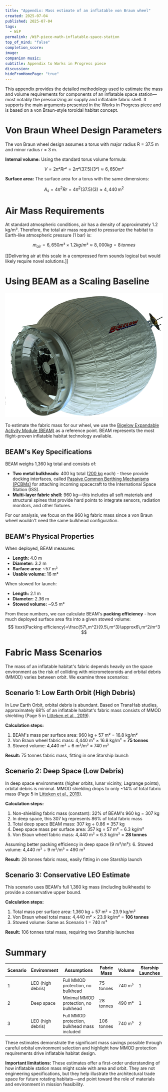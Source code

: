 ```yaml
---
title: "Appendix: Mass estimate of an inflatable von Braun wheel"
created: 2025-07-04
published: 2025-07-04
tags:
  - WiP
permalink: /WiP-piece-math-inflatable-space-station
top_of_mind: "false"
completion_score:
image:
companion music:
subtitle: Appendix to Works in Progress piece
discussion:
hideFromHomePage: "true"
---
```

This appendix provides the detailed methodology used to estimate the mass and volume requirements for components of an inflatable space station—most notably the pressurizing air supply and inflatable fabric shell. It supports the main arguments presented in the Works in Progress piece and is based on a von Braun-style toroidal habitat concept.

# Von Braun Wheel Design Parameters

The von Braun wheel design assumes a torus with major radius R = 37.5 m and minor radius r = 3 m.

**Internal volume:** Using the standard torus volume formula:

$$
V = 2π²Rr² = 2π²(37.5)(3²) ≈ 6,650 m³
$$

**Surface area:** The surface area for a torus with the same dimensions:

$$
A_s = 4\pi^2 R r = 4\pi^2(37.5)(3) \approx 4,440 \, \text{m}^2
$$

# Air Mass Requirements
At standard atmospheric conditions, air has a density of approximately 1.2 kg/m³. Therefore, the total air mass required to pressurize the habitat to Earth-like atmospheric pressure (1 bar) is:

$$
m_{air} = 6,650 m³ × 1.2 kg/m³ ≈ 8,000 kg = 8 \, tonnes
$$

[[Delivering air at this scale in a compressed form sounds logical but would likely require novel solutions.]]

# Using BEAM as a Scaling Baseline

![The Bigelow Expandable Activity Module](assets/imgs/WiP1/BEAM.png)

To estimate the fabric mass for our wheel, we use the  [Bigelow Expandable Activity Module (BEAM)](https://www.nasa.gov/wp-content/uploads/2015/06/2016-march-beam-factsheet-508.pdf)  as a reference point. BEAM represents the most flight-proven inflatable habitat technology available.

## BEAM's Key Specifications

BEAM weighs 1,360 kg total and consists of:
- **Two metal bulkheads:** 400 kg total ([200 kg](https://en.wikipedia.org/wiki/Common_Berthing_Mechanism) each) - these provide docking interfaces, called [Passive Common Berthing Mechanisms (PCBMs)](https://www.sierraspace.com/wp-content/uploads/2024/01/DOCKING-AND-BERTHING-SYSTEMS-Passive-Common-Berthing-Mechanism-PCBM.pdf) for attaching incoming spacecraft to the International Space Station (ISS).
- **Multi-layer fabric shell:** 960 kg—this includes all soft materials and structural spines that provide hard points to integrate sensors, radiation monitors, and other fixtures.

For our analysis, we focus on the 960 kg fabric mass since a von Braun wheel wouldn't need the same bulkhead configuration.

## BEAM's Physical Properties

When deployed, BEAM measures:
- **Length:** 4.0 m
- **Diameter:** 3.2 m
- **Surface area:** ~57 m²
- **Usable volume:** 16 m³

When stowed for launch:
- **Length:** 2.1 m
- **Diameter:** 2.36 m
- **Stowed volume:** ~9.5 m³

From these numbers, we can calculate BEAM's **packing efficiency** - how much deployed surface area fits into a given stowed volume:
$$
\text{Packing efficiency}=\frac{57\,m^2}{9.5\,m^3}​\approx6\,m^2/m^3
$$


# Fabric Mass Scenarios

The mass of an inflatable habitat's fabric depends heavily on the space environment as the risk of colliding with micrometeoroids and orbital debris (MMOD) varies between orbit. We examine three scenarios:

## Scenario 1: Low Earth Orbit (High Debris)

In Low Earth Orbit, orbital debris is abundant. Based on TransHab studies, approximately 68% of an inflatable habitat's fabric mass consists of MMOD shielding (Page 5 in [Litteken et al., 2019](https://www.researchgate.net/profile/Douglas-Litteken/publication/333919095_System_Integration_Comparison_Between_Inflatable_and_Metallic_Spacecraft_Structures/links/5e75387392851cf2719a389c/System-Integration-Comparison-Between-Inflatable-and-Metallic-Spacecraft-Structures.pdf?__cf_chl_tk=pDGvn9SayN3u94_S2IxijTtcfUUkhKg0khQn23ldwPY-1735002576-1.0.1.1-tXvyxaLfG.lXVagYY.rMLfOHHkqRP9DP3HAh.jXshUY)).

**Calculation steps:**

1. BEAM's mass per surface area: 960 kg ÷ 57 m² = 16.8 kg/m²
2. Von Braun wheel fabric mass: 4,440 m² × 16.8 kg/m² = **75 tonnes**
3. Stowed volume: 4,440 m² ÷ 6 m²/m³ = 740 m³

**Result:** 75 tonnes fabric mass, fitting in one Starship launch

## Scenario 2: Deep Space (Low Debris)

In deep space environments (higher orbits, lunar vicinity, Lagrange points), orbital debris is minimal. MMOD shielding drops to only ~14% of total fabric mass (Page 5 in [Litteken et al., 2019](https://www.researchgate.net/profile/Douglas-Litteken/publication/333919095_System_Integration_Comparison_Between_Inflatable_and_Metallic_Spacecraft_Structures/links/5e75387392851cf2719a389c/System-Integration-Comparison-Between-Inflatable-and-Metallic-Spacecraft-Structures.pdf?__cf_chl_tk=pDGvn9SayN3u94_S2IxijTtcfUUkhKg0khQn23ldwPY-1735002576-1.0.1.1-tXvyxaLfG.lXVagYY.rMLfOHHkqRP9DP3HAh.jXshUY)).

**Calculation steps:**

1. Non-shielding fabric mass (constant): 32% of BEAM's 960 kg = 307 kg
2. In deep space, this 307 kg represents 86% of total fabric mass
3. Total deep space BEAM mass: 307 kg ÷ 0.86 = 357 kg
4. Deep space mass per surface area: 357 kg ÷ 57 m² = 6.3 kg/m²
5. Von Braun wheel fabric mass: 4,440 m² × 6.3 kg/m² = **28 tonnes**

Assuming better packing efficiency in deep space (9 m²/m³): 6. Stowed volume: 4,440 m² ÷ 9 m²/m³ = 490 m³

**Result:** 28 tonnes fabric mass, easily fitting in one Starship launch

## Scenario 3: Conservative LEO Estimate

This scenario uses BEAM's full 1,360 kg mass (including bulkheads) to provide a conservative upper bound.

**Calculation steps:**

1. Total mass per surface area: 1,360 kg ÷ 57 m² = 23.9 kg/m²
2. Von Braun wheel total mass: 4,440 m² × 23.9 kg/m² = **106 tonnes**
3. Stowed volume: Same as Scenario 1 = 740 m³

**Result:** 106 tonnes total mass, requiring two Starship launches

# Summary

| Scenario | Environment       | Assumptions                                  | Fabric Mass | Volume | Starship Launches |
| -------- | ----------------- | -------------------------------------------- | ----------- | ------ | ----------------- |
| 1        | LEO (high debris) | Full MMOD protection, no bulkhead            | 75 tonnes   | 740 m³ | 1                 |
| 2        | Deep space        | Minimal MMOD protection, no bulkhead<br>     | 28 tonnes   | 490 m³ | 1                 |
| 3        | LEO (high debris) | Full MMOD protection, bulkhead mass included | 106 tonnes  | 740 m³ | 2                 |

These estimates demonstrate the significant mass savings possible through careful orbital environment selection and highlight how MMOD protection requirements drive inflatable habitat design.

**Important limitations:** These estimates offer a first-order understanding of how inflatable station mass might scale with area and orbit. They are not engineering specifications, but they help illustrate the architectural trade space for future rotating habitats—and point toward the role of materials and environment in mission feasibility.